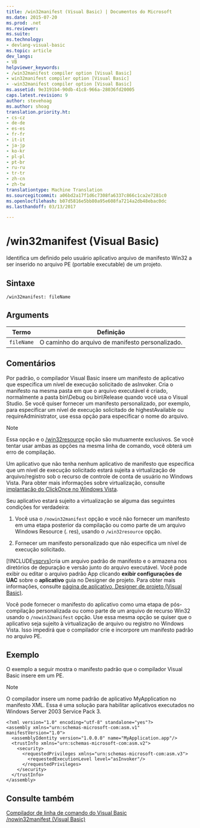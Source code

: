 ```yaml
---
title: /win32manifest (Visual Basic) | Documentos do Microsoft
ms.date: 2015-07-20
ms.prod: .net
ms.reviewer: 
ms.suite: 
ms.technology:
- devlang-visual-basic
ms.topic: article
dev_langs:
- VB
helpviewer_keywords:
- /win32manifest compiler option [Visual Basic]
- win32manifest compiler option [Visual Basic]
- -win32manifest compiler option [Visual Basic]
ms.assetid: 9e3191b4-90db-41c8-966a-28036fd20005
caps.latest.revision: 9
author: stevehoag
ms.author: shoag
translation.priority.ht:
- cs-cz
- de-de
- es-es
- fr-fr
- it-it
- ja-jp
- ko-kr
- pl-pl
- pt-br
- ru-ru
- tr-tr
- zh-cn
- zh-tw
translationtype: Machine Translation
ms.sourcegitcommit: a06bd2a17f1d6c7308fa6337c866c1ca2e7281c0
ms.openlocfilehash: b07d5816e5bb80a95e608fa7214a2db48ebac0dc
ms.lasthandoff: 03/13/2017

---
```

# <a name="win32manifest-visual-basic"></a>/win32manifest (Visual Basic)
Identifica um definido pelo usuário aplicativo arquivo de manifesto Win32 a ser inserido no arquivo PE (portable executable) de um projeto.  
  
## <a name="syntax"></a>Sintaxe  
  
```  
/win32manifest: fileName  
```  
  
## <a name="arguments"></a>Arguments  
  
|Termo|Definição|  
|---|---|  
|`fileName`|O caminho do arquivo de manifesto personalizado.|  
  
## <a name="remarks"></a>Comentários  
 Por padrão, o compilador Visual Basic insere um manifesto de aplicativo que especifica um nível de execução solicitado de asInvoker. Cria o manifesto na mesma pasta em que o arquivo executável é criado, normalmente a pasta bin\Debug ou bin\Release quando você usa o Visual Studio. Se você quiser fornecer um manifesto personalizado, por exemplo, para especificar um nível de execução solicitado de highestAvailable ou requireAdministrator, use essa opção para especificar o nome do arquivo.  
  
> [!NOTE]
>  Essa opção e o [/win32resource](../../../visual-basic/reference/command-line-compiler/win32resource.md) opção são mutuamente exclusivos. Se você tentar usar ambas as opções na mesma linha de comando, você obterá um erro de compilação.  
  
 Um aplicativo que não tenha nenhum aplicativo de manifesto que especifica que um nível de execução solicitado estará sujeita a virtualização de arquivo/registro sob o recurso de controle de conta de usuário no Windows Vista. Para obter mais informações sobre virtualização, consulte [implantação do ClickOnce no Windows Vista](https://docs.microsoft.com/visualstudio/deployment/clickonce-deployment-on-windows-vista).  
  
 Seu aplicativo estará sujeito a virtualização se alguma das seguintes condições for verdadeira:  
  
1.  Você usa o `/nowin32manifest` opção e você não fornecer um manifesto em uma etapa posterior da compilação ou como parte de um arquivo Windows Resource (. res), usando o `/win32resource` opção.  
  
2.  Fornecer um manifesto personalizado que não especifica um nível de execução solicitado.  
  
 [!INCLUDE[vsprvs](../../../csharp/includes/vsprvs_md.md)]cria um arquivo padrão de manifesto e o armazena nos diretórios de depuração e versão junto do arquivo executável. Você pode exibir ou editar o arquivo padrão App clicando **exibir configurações de UAC** sobre o **aplicativo** guia no Designer de projeto. Para obter mais informações, consulte [página de aplicativo, Designer de projeto (Visual Basic)](https://docs.microsoft.com/visualstudio/ide/reference/application-page-project-designer-visual-basic).  
  
 Você pode fornecer o manifesto do aplicativo como uma etapa de pós-compilação personalizada ou como parte de um arquivo de recurso Win32 usando o `/nowin32manifest` opção. Use essa mesma opção se quiser que o aplicativo seja sujeito à virtualização de arquivo ou registro no Windows Vista. Isso impedirá que o compilador crie e incorpore um manifesto padrão no arquivo PE.  
  
## <a name="example"></a>Exemplo  
 O exemplo a seguir mostra o manifesto padrão que o compilador Visual Basic insere em um PE.  
  
> [!NOTE]
>  O compilador insere um nome padrão de aplicativo MyApplication no manifesto XML. Essa é uma solução para habilitar aplicativos executados no Windows Server 2003 Service Pack 3.  
  
```  
<?xml version="1.0" encoding="utf-8" standalone="yes"?>  
<assembly xmlns="urn:schemas-microsoft-com:asm.v1" manifestVersion="1.0">  
  <assemblyIdentity version="1.0.0.0" name="MyApplication.app"/>  
  <trustInfo xmlns="urn:schemas-microsoft-com:asm.v2">  
    <security>  
      <requestedPrivileges xmlns="urn:schemas-microsoft-com:asm.v3">  
        <requestedExecutionLevel level="asInvoker"/>  
      </requestedPrivileges>  
    </security>  
  </trustInfo>  
</assembly>  
```  
  
## <a name="see-also"></a>Consulte também  
 [Compilador de linha de comando do Visual Basic](../../../visual-basic/reference/command-line-compiler/index.md)   
 [/nowin32manifest (Visual Basic)](../../../visual-basic/reference/command-line-compiler/nowin32manifest.md)
